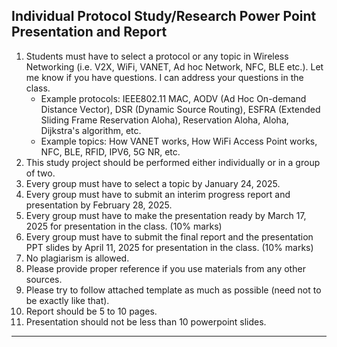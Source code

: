 ## Individual Protocol Study/Research Power Point Presentation and Report

1. Students must have to select a protocol or any topic in Wireless Networking (i.e. V2X, WiFi, VANET, Ad hoc Network, NFC, BLE etc.). Let me know if you have questions. I can address your questions in the class.
   - Example protocols: IEEE802.11 MAC, AODV (Ad Hoc On-demand Distance Vector), DSR (Dynamic Source Routing), ESFRA (Extended Sliding Frame Reservation Aloha), Reservation Aloha, Aloha, Dijkstra's algorithm, etc.
   - Example topics: How VANET works, How WiFi Access Point works, NFC, BLE, RFID, IPV6, 5G NR, etc.
2. This study project should be performed either individually or in a group of two.
3. Every group must have to select a topic by January 24, 2025.
4. Every group must have to submit an interim progress report and presentation by February 28, 2025.
5. Every group must have to make the presentation ready by March 17, 2025 for presentation in the class. (10% marks)
6. Every group must have to submit the final report and the presentation PPT slides by April 11, 2025 for presentation in the class. (10% marks)
7. No plagiarism is allowed.
8. Please provide proper reference if you use materials from any other sources.
9. Please try to follow attached template as much as possible (need not to be exactly like that).
10. Report should be 5 to 10 pages.
11. Presentation should not be less than 10 powerpoint slides.

---
